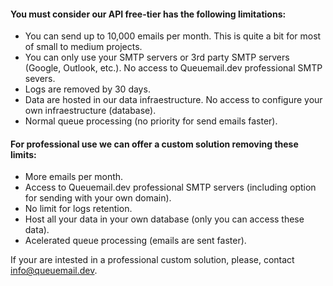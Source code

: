 
#### You must consider our **API free-tier** has the following limitations:

- You can send up to 10,000 emails per month. This is quite a bit for most of small to medium projects.
- You can only use your SMTP servers or 3rd party SMTP servers (Google, Outlook, etc.). No access to Queuemail.dev professional SMTP severs.
- Logs are removed by 30 days.
- Data are hosted in our data infraestructure. No access to configure your own infraestructure (database).
- Normal queue processing (no priority for send emails faster).


#### For **professional use** we can offer a custom solution removing these limits:

- More emails per month.
- Access to Queuemail.dev professional SMTP servers (including option for sending with your own domain).
- No limit for logs retention.
- Host all your data in your own database (only you can access these data).
- Acelerated queue processing (emails are sent faster).

If your are intested in a professional custom solution, please, contact <a href="info@queuemail.dev">info@queuemail.dev</a>.



